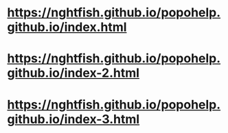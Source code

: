 # https://nghtfish.github.io/popohelp.github.io/index.html
# https://nghtfish.github.io/popohelp.github.io/index-2.html
# https://nghtfish.github.io/popohelp.github.io/index-3.html
